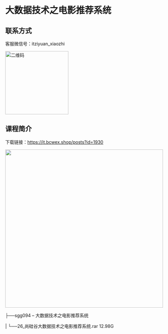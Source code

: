 # 大数据技术之电影推荐系统

## 联系方式

客服微信号：itziyuan_xiaozhi

<img src="https://ziyuanyun.oss-cn-guangzhou.aliyuncs.com/common/20240614073449/666b82192834a.jpg" width="200" height="200" alt="二维码">

## 课程简介

下载链接：https://it.bcwex.shop/posts?id=1930

<img src="https://ziyuanyun.oss-cn-guangzhou.aliyuncs.com/yun/20240515183607/66449017c81f5.jpg" width="500" alt="">

  ├──sgg094 &#8211; 大数据技术之电影推荐系统

 | └──26_尚硅谷大数据技术之电影推荐系统.rar 12.98G

  